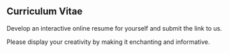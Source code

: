 ## Curriculum Vitae

Develop an interactive online resume for yourself and submit the link to us.

Please display your creativity by making it enchanting and informative.